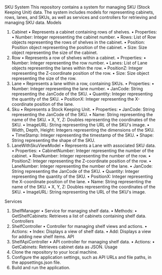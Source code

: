 SKU System This repository contains a system for managing SKU (Stock Keeping Unit) data. The system includes models for representing cabinets, rows, lanes, and SKUs, as well as services and controllers for retrieving and managing SKU data.
Models
1.	Cabinet
    •	Represents a cabinet containing rows of shelves.
    •	Properties:
    •	Number: Integer representing the cabinet number.
    •	Rows: List of Row objects representing the rows of shelves in the cabinet.
    •	Position: Position object representing the position of the cabinet.
    •	Size: Size object representing the size of the cabinet.
2.	Row
    •	Represents a row of shelves within a cabinet.
    •	Properties:
    •	Number: Integer representing the row number.
    •	Lanes: List of Lane objects representing the lanes within the row.
    •	PositionZ: Integer representing the Z-coordinate position of the row.
    •	Size: Size object representing the size of the row.
3.	Lane
    •	Represents a lane within a row, containing SKUs.
    •	Properties:
    •	Number: Integer representing the lane number.
    •	JanCode: String representing the JanCode of the SKU.
    •	Quantity: Integer representing the quantity of the SKU.
    •	PositionX: Integer representing the X-coordinate position of the lane.
4.	Sku
    •	Represents a Stock Keeping Unit.
    •	Properties:
    •	JanCode: String representing the JanCode of the SKU.
    •	Name: String representing the name of the SKU.
    •	X, Y, Z: Doubles representing the coordinates of the SKU.
    •	ImageURL: String representing the URL of the SKU's image.
    •	Width, Depth, Height: Integers representing the dimensions of the SKU.
    •	TimeStamp: Integer representing the timestamp of the SKU.
    •	Shape: String representing the shape of the SKU.
5.	LaneWithSkuViewModel
  •	Represents a Lane with associated SKU data.
  •	Properties:
  •	CabinetNumber: Integer representing the number of the cabinet.
  •	RowNumber: Integer representing the number of the row.
  •	PositionZ: Integer representing the Z-coordinate position of the row.
  •	LaneNumber: Integer representing the number of the lane.
  •	JanCode: String representing the JanCode of the SKU.
  •	Quantity: Integer representing the quantity of the SKU.
  •	PositionX: Integer representing the X-coordinate position of the lane.
  •	Name: String representing the name of the SKU.
  •	X, Y, Z: Doubles representing the coordinates of the SKU.
  •	ImageURL: String representing the URL of the SKU's image.

Services
1.	ShelfManager
  •	Service for managing shelf data.
  •	Methods:
  •	GetShelfCabinets: Retrieves a list of cabinets containing shelf data.
  Controllers
1.	ShelfController
  •	Controller for managing shelf views and actions.
  •	Actions:
  •	Index: Displays a view of shelf data.
  •	Add: Displays a view for adding new shelf items.
API
1.	ShelfApiController
  •	API controller for managing shelf data.
  •	Actions:
  •	GetCabinets: Retrieves cabinet data as JSON.
Usage
  1.	Clone the repository to your local machine.
  2.	Configure the application settings, such as API URLs and file paths, in the appsettings.json file.
  3.	Build and run the application.

